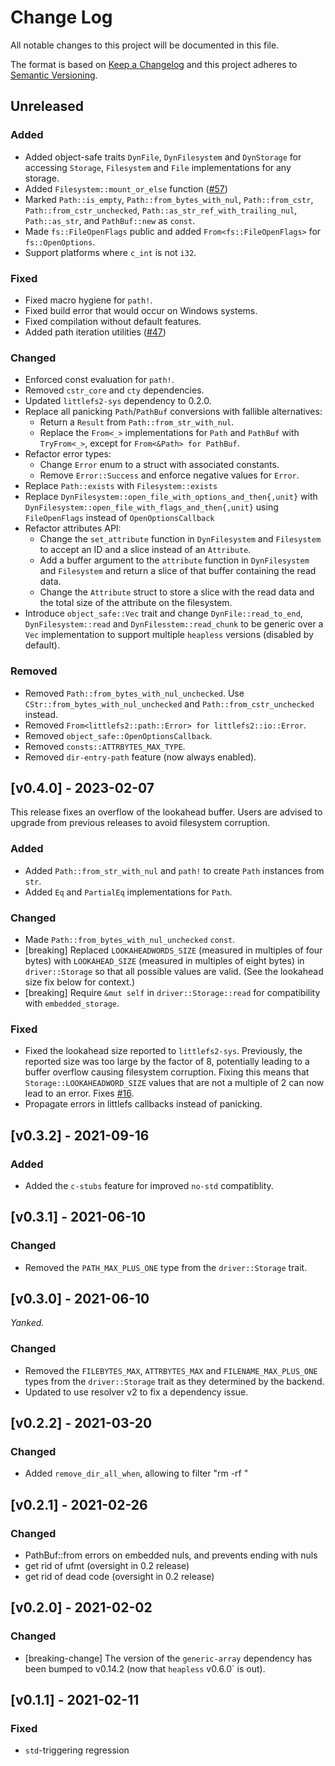 # Change Log

All notable changes to this project will be documented in this file.

The format is based on [Keep a Changelog](http://keepachangelog.com/)
and this project adheres to [Semantic Versioning](http://semver.org/).

## Unreleased

### Added
- Added object-safe traits `DynFile`, `DynFilesystem` and `DynStorage` for
  accessing `Storage`, `Filesystem` and `File` implementations for any storage.
- Added `Filesystem::mount_or_else` function ([#57][])
- Marked `Path::is_empty`, `Path::from_bytes_with_nul`, `Path::from_cstr`, `Path::from_cstr_unchecked`, `Path::as_str_ref_with_trailing_nul`, `Path::as_str`, and `PathBuf::new` as `const`.
- Made `fs::FileOpenFlags` public and added `From<fs::FileOpenFlags>` for `fs::OpenOptions`.
- Support platforms where `c_int` is not `i32`.

### Fixed

- Fixed macro hygiene for `path!`.
- Fixed build error that would occur on Windows systems.
- Fixed compilation without default features.
- Added path iteration utilities ([#47][])

### Changed

- Enforced const evaluation for `path!`.
- Removed `cstr_core` and `cty` dependencies.
- Updated `littlefs2-sys` dependency to 0.2.0.
- Replace all panicking `Path`/`PathBuf` conversions with fallible alternatives:
  - Return a `Result` from `Path::from_str_with_nul`.
  - Replace the `From<_>` implementations for `Path` and `PathBuf` with `TryFrom<_>`, except for `From<&Path> for PathBuf`.
- Refactor error types:
  - Change `Error` enum to a struct with associated constants.
  - Remove `Error::Success` and enforce negative values for `Error`.
- Replace `Path::exists` with `Filesystem::exists`
- Replace `DynFilesystem::open_file_with_options_and_then{,unit}` with `DynFilesystem::open_file_with_flags_and_then{,unit}` using `FileOpenFlags` instead of `OpenOptionsCallback`
- Refactor attributes API:
  - Change the `set_attribute` function in `DynFilesystem` and `Filesystem` to accept an ID and a slice instead of an `Attribute`.
  - Add a buffer argument to the `attribute` function in `DynFilesystem` and `Filesystem` and return a slice of that buffer containing the read data.
  - Change the `Attribute` struct to store a slice with the read data and the total size of the attribute on the filesystem.
- Introduce `object_safe::Vec` trait and change `DynFile::read_to_end`, `DynFilesystem::read` and `DynFilesstem::read_chunk` to be generic over a `Vec` implementation to support multiple `heapless` versions (disabled by default).

### Removed

- Removed `Path::from_bytes_with_nul_unchecked`.  Use `CStr::from_bytes_with_nul_unchecked` and `Path::from_cstr_unchecked` instead.
- Removed `From<littlefs2::path::Error> for littlefs2::io::Error`.
- Removed `object_safe::OpenOptionsCallback`.
- Removed `consts::ATTRBYTES_MAX_TYPE`.
- Removed `dir-entry-path` feature (now always enabled).

[#47]: https://github.com/trussed-dev/littlefs2/pull/47
[#57]: https://github.com/trussed-dev/littlefs2/pull/57

## [v0.4.0] - 2023-02-07

This release fixes an overflow of the lookahead buffer.  Users are advised to
upgrade from previous releases to avoid filesystem corruption.

### Added
- Added `Path::from_str_with_nul` and `path!` to create `Path` instances from
  `str`.
- Added `Eq` and `PartialEq` implementations for `Path`.

### Changed
- Made `Path::from_bytes_with_nul_unchecked` `const`.
- [breaking] Replaced `LOOKAHEADWORDS_SIZE` (measured in multiples of four
  bytes) with `LOOKAHEAD_SIZE` (measured in multiples of eight bytes) in
  `driver::Storage` so that all possible values are valid.  (See the lookahead
  size fix below for context.)
- [breaking] Require `&mut self` in `driver::Storage::read` for compatibility
  with `embedded_storage`.

### Fixed
- Fixed the lookahead size reported to `littlefs2-sys`.  Previously, the
  reported size was too large by the factor of 8, potentially leading to a
  buffer overflow causing filesystem corruption.  Fixing this means that
  `Storage::LOOKAHEADWORD_SIZE` values that are not a multiple of 2 can now
  lead to an error.  Fixes [#16].
- Propagate errors in littlefs callbacks instead of panicking.

[#16]: https://github.com/trussed-dev/littlefs2/issues/16

## [v0.3.2] - 2021-09-16

### Added
- Added the `c-stubs` feature for improved `no-std` compatiblity.

## [v0.3.1] - 2021-06-10

### Changed
- Removed the `PATH_MAX_PLUS_ONE` type from the `driver::Storage` trait.

## [v0.3.0] - 2021-06-10

*Yanked.*

### Changed
- Removed the `FILEBYTES_MAX`, `ATTRBYTES_MAX` and `FILENAME_MAX_PLUS_ONE`
  types from the `driver::Storage` trait as they determined by the backend.
- Updated to use resolver v2 to fix a dependency issue.

## [v0.2.2] - 2021-03-20

### Changed
- Added `remove_dir_all_when`, allowing to filter "rm -rf <path>"

## [v0.2.1] - 2021-02-26

### Changed
- PathBuf::from errors on embedded nuls, and prevents ending
  with nuls
- get rid of ufmt (oversight in 0.2 release)
- get rid of dead code (oversight in 0.2 release)

## [v0.2.0] - 2021-02-02

### Changed

- [breaking-change] The version of the `generic-array` dependency has been
  bumped to v0.14.2 (now that `heapless` v0.6.0` is out).

## [v0.1.1] - 2021-02-11

### Fixed

- `std`-triggering regression

[Unreleased]: https://github.com/trussed-dev/littlefs2/compare/0.4.0...HEAD
[0.4.0]: https://github.com/trussed-dev/littlefs2/releases/tag/0.4.0
[0.3.2]: https://github.com/trussed-dev/littlefs2/releases/tag/0.3.2
[0.3.1]: https://github.com/trussed-dev/littlefs2/releases/tag/0.3.1
[0.3.0]: https://github.com/trussed-dev/littlefs2/releases/tag/0.3.0
[0.2.2]: https://github.com/trussed-dev/littlefs2/releases/tag/0.2.2
[0.2.1]: https://github.com/trussed-dev/littlefs2/releases/tag/0.2.1
[0.2.0]: https://github.com/trussed-dev/littlefs2/releases/tag/0.2.0
[0.1.1]: https://github.com/trussed-dev/littlefs2/releases/tag/0.1.0
